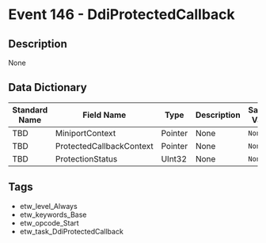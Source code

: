 # Event 146 - DdiProtectedCallback

## Description
None

## Data Dictionary
|Standard Name|Field Name|Type|Description|Sample Value|
|---|---|---|---|---|
|TBD|MiniportContext|Pointer|None|`None`|
|TBD|ProtectedCallbackContext|Pointer|None|`None`|
|TBD|ProtectionStatus|UInt32|None|`None`|

## Tags
* etw_level_Always
* etw_keywords_Base
* etw_opcode_Start
* etw_task_DdiProtectedCallback